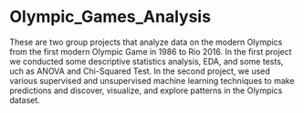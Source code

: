 # Olympic_Games_Analysis
These are two group projects that analyze data on the modern Olympics from the first modern Olympic Game in 1986 to Rio 2016. In the first project we conducted some descriptive statistics analysis, EDA, and some tests, uch as ANOVA and Chi-Squared Test. In the second project, we used various supervised and unsupervised machine learning techniques to make predictions and discover, visualize, and explore patterns in the Olympics dataset. 
